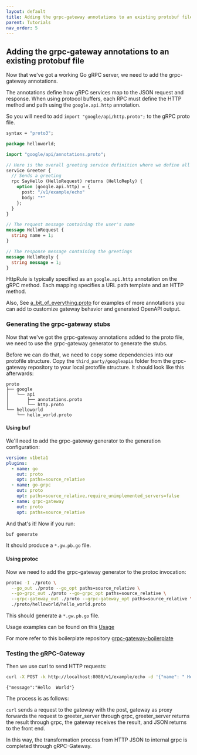 ```yaml
---
layout: default
title: Adding the grpc-gateway annotations to an existing protobuf file
parent: Tutorials
nav_order: 5
---
```


## Adding the grpc-gateway annotations to an existing protobuf file

Now that we've got a working Go gRPC server, we need to add the grpc-gateway annotations.

The annotations define how gRPC services map to the JSON request and response. When using protocol buffers, each RPC must define the HTTP method and path using the `google.api.http` annotation.

So you will need to add `import "google/api/http.proto";` to the gRPC proto file.

```proto
syntax = "proto3";

package helloworld;

import "google/api/annotations.proto";

// Here is the overall greeting service definition where we define all our endpoints
service Greeter {
  // Sends a greeting
  rpc SayHello (HelloRequest) returns (HelloReply) {
    option (google.api.http) = {
      post: "/v1/example/echo"
      body: "*"
    };
  }
}

// The request message containing the user's name
message HelloRequest {
  string name = 1;
}

// The response message containing the greetings
message HelloReply {
  string message = 1;
}
```

HttpRule is typically specified as an `google.api.http` annotation on the gRPC method. Each mapping specifies a URL path template and an HTTP method.

Also, See [a_bit_of_everything.proto](https://github.com/grpc-ecosystem/grpc-gateway/blob/master/examples/internal/proto/examplepb/a_bit_of_everything.proto) for examples of more annotations you can add to customize gateway behavior and generated OpenAPI output.

### Generating the grpc-gateway stubs

Now that we've got the grpc-gateway annotations added to the proto file, we need to use the grpc-gateway generator to generate the stubs.

Before we can do that, we need to copy some dependencies into our protofile structure. Copy the `third_party/googleapis` folder from the grpc-gateway repository to your local protofile structure. It should look like this afterwards:

```
proto
├── google
│   └── api
│       ├── annotations.proto
│       └── http.proto
└── helloworld
    └── hello_world.proto
```

#### Using buf

We'll need to add the grpc-gateway generator to the generation configuration:

```yml
version: v1beta1
plugins:
  - name: go
    out: proto
    opt: paths=source_relative
  - name: go-grpc
    out: proto
    opt: paths=source_relative,require_unimplemented_servers=false
  - name: grpc-gateway
    out: proto
    opt: paths=source_relative
```

And that's it! Now if you run:

```sh
buf generate
```

It should produce a `*.gw.pb.go` file.

#### Using protoc

Now we need to add the grpc-gateway generator to the protoc invocation:

```sh
protoc -I ./proto \
  --go_out ./proto --go_opt paths=source_relative \
  --go-grpc_out ./proto --go-grpc_opt paths=source_relative \
  --grpc-gateway_out ./proto --grpc-gateway_opt paths=source_relative \
  ./proto/helloworld/hello_world.proto
```

This should generate a `*.gw.pb.go` file.

Usage examples can be found on this [Usage](https://github.com/grpc-ecosystem/grpc-gateway#usage)

For more refer to this boilerplate repository [grpc-gateway-boilerplate
](https://github.com/johanbrandhorst/grpc-gateway-boilerplate)

### Testing the gRPC-Gateway

Then we use curl to send HTTP requests:

```sh
curl -X POST -k http://localhost:8080/v1/example/echo -d '{"name": " Hello"}'
```

```
{"message":"Hello  World"}
```

The process is as follows:

`curl` sends a request to the gateway with the post, gateway as proxy forwards the request to greeter_server through grpc, greeter_server returns the result through grpc, the gateway receives the result, and JSON returns to the front end.

In this way, the transformation process from HTTP JSON to internal grpc is completed through gRPC-Gateway.

